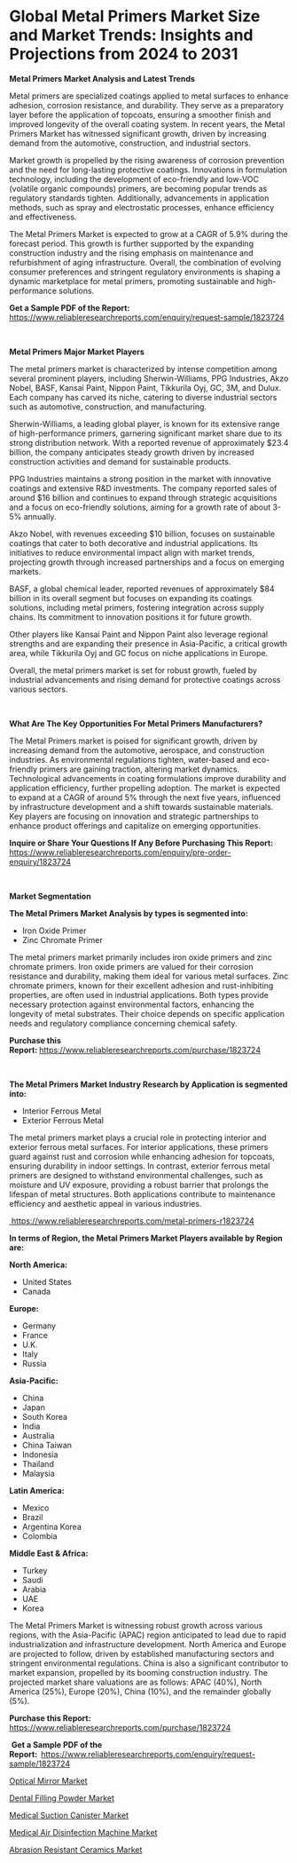 <p><h1>Global Metal Primers Market Size and Market Trends: Insights and Projections from 2024 to 2031</h1></p><p><strong>Metal Primers Market Analysis and Latest Trends</strong></p>
<p><p>Metal primers are specialized coatings applied to metal surfaces to enhance adhesion, corrosion resistance, and durability. They serve as a preparatory layer before the application of topcoats, ensuring a smoother finish and improved longevity of the overall coating system. In recent years, the Metal Primers Market has witnessed significant growth, driven by increasing demand from the automotive, construction, and industrial sectors.</p><p>Market growth is propelled by the rising awareness of corrosion prevention and the need for long-lasting protective coatings. Innovations in formulation technology, including the development of eco-friendly and low-VOC (volatile organic compounds) primers, are becoming popular trends as regulatory standards tighten. Additionally, advancements in application methods, such as spray and electrostatic processes, enhance efficiency and effectiveness.</p><p>The Metal Primers Market is expected to grow at a CAGR of 5.9% during the forecast period. This growth is further supported by the expanding construction industry and the rising emphasis on maintenance and refurbishment of aging infrastructure. Overall, the combination of evolving consumer preferences and stringent regulatory environments is shaping a dynamic marketplace for metal primers, promoting sustainable and high-performance solutions.</p></p>
<p><strong>Get a Sample PDF of the Report:&nbsp;</strong> <a href="https://www.reliableresearchreports.com/enquiry/request-sample/1823724?utm_campaign=37&utm_medium=2&utm_source=Github&utm_content=ia&utm_term=07112024&utm_id=metal-primers">https://www.reliableresearchreports.com/enquiry/request-sample/1823724</a></p>
<p>&nbsp;</p>
<p><strong>Metal Primers Major Market Players</strong></p>
<p><p>The metal primers market is characterized by intense competition among several prominent players, including Sherwin-Williams, PPG Industries, Akzo Nobel, BASF, Kansai Paint, Nippon Paint, Tikkurila Oyj, GC, 3M, and Dulux. Each company has carved its niche, catering to diverse industrial sectors such as automotive, construction, and manufacturing.</p><p>Sherwin-Williams, a leading global player, is known for its extensive range of high-performance primers, garnering significant market share due to its strong distribution network. With a reported revenue of approximately $23.4 billion, the company anticipates steady growth driven by increased construction activities and demand for sustainable products.</p><p>PPG Industries maintains a strong position in the market with innovative coatings and extensive R&D investments. The company reported sales of around $16 billion and continues to expand through strategic acquisitions and a focus on eco-friendly solutions, aiming for a growth rate of about 3-5% annually.</p><p>Akzo Nobel, with revenues exceeding $10 billion, focuses on sustainable coatings that cater to both decorative and industrial applications. Its initiatives to reduce environmental impact align with market trends, projecting growth through increased partnerships and a focus on emerging markets.</p><p>BASF, a global chemical leader, reported revenues of approximately $84 billion in its overall segment but focuses on expanding its coatings solutions, including metal primers, fostering integration across supply chains. Its commitment to innovation positions it for future growth.</p><p>Other players like Kansai Paint and Nippon Paint also leverage regional strengths and are expanding their presence in Asia-Pacific, a critical growth area, while Tikkurila Oyj and GC focus on niche applications in Europe.</p><p>Overall, the metal primers market is set for robust growth, fueled by industrial advancements and rising demand for protective coatings across various sectors.</p></p>
<p>&nbsp;</p>
<p><strong>What Are The Key Opportunities For Metal Primers Manufacturers?</strong></p>
<p><p>The Metal Primers market is poised for significant growth, driven by increasing demand from the automotive, aerospace, and construction industries. As environmental regulations tighten, water-based and eco-friendly primers are gaining traction, altering market dynamics. Technological advancements in coating formulations improve durability and application efficiency, further propelling adoption. The market is expected to expand at a CAGR of around 5% through the next five years, influenced by infrastructure development and a shift towards sustainable materials. Key players are focusing on innovation and strategic partnerships to enhance product offerings and capitalize on emerging opportunities.</p></p>
<p><strong>Inquire or Share Your Questions If Any Before Purchasing This Report:</strong> <a href="https://www.reliableresearchreports.com/enquiry/pre-order-enquiry/1823724?utm_campaign=37&utm_medium=2&utm_source=Github&utm_content=ia&utm_term=07112024&utm_id=metal-primers">https://www.reliableresearchreports.com/enquiry/pre-order-enquiry/1823724</a></p>
<p>&nbsp;</p>
<p><strong>Market Segmentation</strong></p>
<p><strong>The Metal Primers Market Analysis by types is segmented into:</strong></p>
<p><ul><li>Iron Oxide Primer</li><li>Zinc Chromate Primer</li></ul></p>
<p><p>The metal primers market primarily includes iron oxide primers and zinc chromate primers. Iron oxide primers are valued for their corrosion resistance and durability, making them ideal for various metal surfaces. Zinc chromate primers, known for their excellent adhesion and rust-inhibiting properties, are often used in industrial applications. Both types provide necessary protection against environmental factors, enhancing the longevity of metal substrates. Their choice depends on specific application needs and regulatory compliance concerning chemical safety.</p></p>
<p><strong>Purchase this Report:&nbsp;</strong><a href="https://www.reliableresearchreports.com/purchase/1823724?utm_campaign=37&utm_medium=2&utm_source=Github&utm_content=ia&utm_term=07112024&utm_id=metal-primers">https://www.reliableresearchreports.com/purchase/1823724</a></p>
<p>&nbsp;</p>
<p><strong>The Metal Primers Market Industry Research by Application is segmented into:</strong></p>
<p><ul><li>Interior Ferrous Metal</li><li>Exterior Ferrous Metal</li></ul></p>
<p><p>The metal primers market plays a crucial role in protecting interior and exterior ferrous metal surfaces. For interior applications, these primers guard against rust and corrosion while enhancing adhesion for topcoats, ensuring durability in indoor settings. In contrast, exterior ferrous metal primers are designed to withstand environmental challenges, such as moisture and UV exposure, providing a robust barrier that prolongs the lifespan of metal structures. Both applications contribute to maintenance efficiency and aesthetic appeal in various industries.</p></p>
<p><a href="https://www.reliableresearchreports.com/metal-primers-r1823724?utm_campaign=37&utm_medium=2&utm_source=Github&utm_content=ia&utm_term=07112024&utm_id=metal-primers">&nbsp;https://www.reliableresearchreports.com/metal-primers-r1823724</a></p>
<p><strong>In terms of Region, the Metal Primers Market Players available by Region are:</strong></p>
<p>
    <p> <strong> North America: </strong>
        <ul>
            <li>United States</li>
            <li>Canada</li>
        </ul>
        </p> 
    <p> <strong> Europe: </strong>
        <ul>
            <li>Germany</li>
            <li>France</li>
            <li>U.K.</li>
            <li>Italy</li>
            <li>Russia</li>
        </ul>
        </p> 
    <p> <strong> Asia-Pacific: </strong>
        <ul>
            <li>China</li>
            <li>Japan</li>
            <li>South Korea</li>
            <li>India</li>
            <li>Australia</li>
            <li>China Taiwan</li>
            <li>Indonesia</li>
            <li>Thailand</li>
            <li>Malaysia</li>
        </ul>
        </p> 
    <p> <strong> Latin America: </strong>
        <ul>
            <li>Mexico</li>
            <li>Brazil</li>
            <li>Argentina Korea</li>
            <li>Colombia</li>
        </ul>
        </p> 
    <p> <strong> Middle East & Africa: </strong>
        <ul>
            <li>Turkey</li>
            <li>Saudi</li>
            <li>Arabia</li>
            <li>UAE</li>
            <li>Korea</li>
        </ul>
    </p>
    </p>
<p><p>The Metal Primers Market is witnessing robust growth across various regions, with the Asia-Pacific (APAC) region anticipated to lead due to rapid industrialization and infrastructure development. North America and Europe are projected to follow, driven by established manufacturing sectors and stringent environmental regulations. China is also a significant contributor to market expansion, propelled by its booming construction industry. The projected market share valuations are as follows: APAC (40%), North America (25%), Europe (20%), China (10%), and the remainder globally (5%).</p></p>
<p><strong>Purchase this Report: </strong><a href="https://www.reliableresearchreports.com/purchase/1823724?utm_campaign=37&utm_medium=2&utm_source=Github&utm_content=ia&utm_term=07112024&utm_id=metal-primers">https://www.reliableresearchreports.com/purchase/1823724</a></p>
<p>&nbsp;<strong>Get a Sample PDF of the Report:&nbsp;&nbsp;</strong><a href="https://www.reliableresearchreports.com/enquiry/request-sample/1823724?utm_campaign=37&utm_medium=2&utm_source=Github&utm_content=ia&utm_term=07112024&utm_id=metal-primers">https://www.reliableresearchreports.com/enquiry/request-sample/1823724</a></p>
<p><strong></strong></p>
<p><p><a href="https://github.com/jennyt6m/Market-Research-Report-List-1/blob/main/optical-mirror-market.md?utm_campaign=37&utm_medium=2&utm_source=Github&utm_content=ia&utm_term=07112024&utm_id=metal-primers">Optical Mirror Market</a></p><p><a href="https://issuu.com/reportprime-2/docs/dental-filling-powder-market-size-2_09808192696a60?utm_campaign=37&utm_medium=2&utm_source=Github&utm_content=ia&utm_term=07112024&utm_id=metal-primers">Dental Filling Powder Market</a></p><p><a href="https://issuu.com/reportprime-2/docs/medical-suction-canister-market-siz_d763ada4249f19?utm_campaign=37&utm_medium=2&utm_source=Github&utm_content=ia&utm_term=07112024&utm_id=metal-primers">Medical Suction Canister Market</a></p><p><a href="https://issuu.com/reportprime-2/docs/medical-air-disinfection-machine-ma_3d158ab529df97?utm_campaign=37&utm_medium=2&utm_source=Github&utm_content=ia&utm_term=07112024&utm_id=metal-primers">Medical Air Disinfection Machine Market</a></p><p><a href="https://github.com/ChristianClark406/Market-Research-Report-List-1/blob/main/abrasion-resistant-ceramics-market.md?utm_campaign=37&utm_medium=2&utm_source=Github&utm_content=ia&utm_term=07112024&utm_id=metal-primers">Abrasion Resistant Ceramics Market</a></p></p>